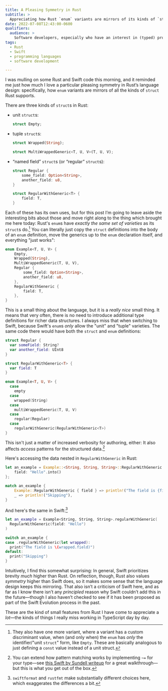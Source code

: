 ```yaml
---
title: A Pleasing Symmetry in Rust
subtitle: >
  Appreciating how Rust `enum` variants are mirrors of its kinds of `struct`s.
date: 2022-07-08T12:43:00-0600
qualifiers:
  audience: >
    Software developers, especially who have an interest in (typed) programming languages.
tags:
  - Rust
  - Swift
  - programming languages
  - software development

---
```


I was mulling on some Rust and Swift code this morning, and it reminded me just how much I love a particular pleasing symmetry in Rust’s language design: specifically, how `enum` variants are mirrors of all the kinds of `struct` Rust supports.

There are three kinds of `struct`s in Rust:

- unit `struct`s:

    ```rust
    struct Empty;
    ```

- tuple `struct`s:

    ```rust
    struct Wrapped(String);

    struct MultiWrappedGeneric<T, U, V>(T, U, V);
    ```

- “named field” `struct`s (or “regular” `struct`s):

    ```rust
    struct Regular {
        some_field: Option<String>,
        another_field: u8,
    }

    struct RegularWithGeneric<T> {
        field: T,
    }
    ```

Each of these has its own uses, but for this post I’m going to leave aside the interesting bits about those and move right along to the thing which brought me here today: Rust's `enum`s have *exactly the same set of varieties* as its `struct`s do.[^plus-one] You can literally just copy the `struct` definitions into the body of an `enum` definition, move the generics up to the `enum` declaration itself, and everything "just works":

```rust
enum Example<T, U, V> {
    Empty,
    Wrapped(String),
    MultiWrappedGeneric(T, U, V),
    Regular {
        some_field: Option<String>,
        another_field: u8,
    },
    RegularWithGeneric {
        field: T,
    },
}
```

This is a small thing about the language, but it is a *really nice* small thing. It means that very often, there is no need to introduce additional type definitions for richer data structures. I always miss that when switching to Swift, because Swift's `enum`s *only* allow the "unit" and "tuple" varieties. The same code there would have both the `struct` and `enum` definitions:

```swift
struct Regular {
  var someField: String?
  var another_field: UInt8
}

struct RegularWithGeneric<T> {
  var field: T
}

enum Example<T, U, V> {
  case
    empty
  case
    wrapped(String)
  case
    multiWrappedGeneric(T, U, V)
  case
    regular(Regular)
  case
    regularWithGeneric(RegularWithGeneric<T>)
}
```

This isn't just a matter of increased verbosity for authoring, either: It also affects *access* patterns for the structured data.[^pattern]

Here's accessing the data nested in `RegularWithGeneric` in Rust:

```rust
let an_example = Example::<String, String, String>::RegularWithGeneric {
    field: "Hello".into()
};

match an_example {
    Example::RegularWithGeneric { field } => println!("The field is {field}"),
    _ => println!("Skipping"),
}
```

And here's the same in Swift:[^brevity]

```swift
let an_example = Example<String, String, String>.regularWithGeneric(
  RegularWithGeneric(field: "Hello")
)

switch an_example {
case .regularWithGeneric(let wrapped):
  print("The field is \(wrapped.field)")
default:
  print("Skipping")
}
```

Intuitively, I find this somewhat surprising: In general, Swift prioritizes brevity *much* higher than Rust. On reflection, though, Rust also values *symmetry* higher than Swift does, so it makes some sense that the language design keeps this mirroring. That also isn’t a criticism of Swift here, and as far as I know there isn’t any *principled* reason why Swift couldn’t add this in the future—though I also haven’t checked to see if it has been proposed as part of the Swift Evolution process in the past.

These are the kind of small features from Rust I have come to appreciate a *lot*—the kinds of things I really miss working in TypeScript day by day.



[^plus-one]: They also have one more variant, where a variant has a custom discriminant value, when (and only when) the `enum` has *only* the identifier/"unit `struct`" form, like `Empty`. These are basically analogous to just defining a `const` value instead of a unit struct.

[^pattern]: You can extend how pattern matching works by implementing `~=` for your type—see [this Swift by Sundell writeup](https://www.swiftbysundell.com/articles/defining-custom-patterns-in-swift/) for a great walkthrough—but this is what you get out of the box.

[^brevity]: `swiftformat` and `rustfmt` make substantially different choices here, which exaggerates the differences a bit.
